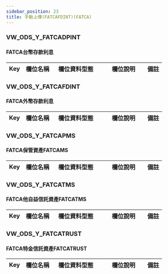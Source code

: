 ```yaml
---
sidebar_position: 23
title: 手動上傳(FATCAFDINT)(FATCA)
---
```


### VW_ODS_Y_FATCADPINT
#### FATCA台幣存款利息
| Key | 欄位名稱  | 欄位資料型態        | 欄位說明     | 備註 |
| --- | --------- | ------------------- | ------------ | ---- |
### VW_ODS_Y_FATCAFDINT
#### FATCA外幣存款利息
| Key | 欄位名稱  | 欄位資料型態        | 欄位說明     | 備註 |
| --- | --------- | ------------------- | ------------ | ---- |
### VW_ODS_Y_FATCAPMS
#### FATCA保管資產FATCAMS
| Key | 欄位名稱  | 欄位資料型態        | 欄位說明     | 備註 |
| --- | --------- | ------------------- | ------------ | ---- |
### VW_ODS_Y_FATCATMS
#### FATCA他自益信託資產FATCATMS
| Key | 欄位名稱  | 欄位資料型態        | 欄位說明     | 備註 |
| --- | --------- | ------------------- | ------------ | ---- |
### VW_ODS_Y_FATCATRUST
#### FATCA特金信託資產FATCATRUST
| Key | 欄位名稱  | 欄位資料型態        | 欄位說明     | 備註 |
| --- | --------- | ------------------- | ------------ | ---- |
